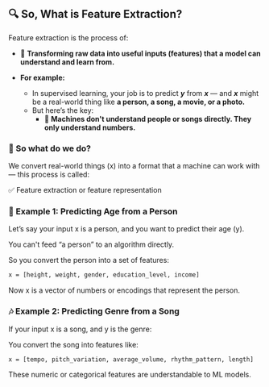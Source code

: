 ## 🔍 So, What is Feature Extraction?

Feature extraction is the process of:

- 🔧 **Transforming raw data into useful inputs (features) that a model can understand and learn from.**

- **For example:**
  - In supervised learning, your job is to predict **_y_** from **_x_** — and **_x_** might be a real-world thing like **a person, a song, a movie, or a photo.**
  - But here’s the key:
    - 🤖 **Machines don't understand people or songs directly. They only understand numbers.**

### 🧠 So what do we do?

We convert real-world things (x) into a format that a machine can work with — this process is called:

✅ Feature extraction or feature representation

### 🔄 Example 1: Predicting Age from a Person

Let’s say your input x is a person, and you want to predict their age (y).

You can't feed “a person” to an algorithm directly.

So you convert the person into a set of features:

```bash
x = [height, weight, gender, education_level, income]
```

Now x is a vector of numbers or encodings that represent the person.

### 🎶 Example 2: Predicting Genre from a Song

If your input x is a song, and y is the genre:

You convert the song into features like:

```bash
x = [tempo, pitch_variation, average_volume, rhythm_pattern, length]
```

These numeric or categorical features are understandable to ML models.
